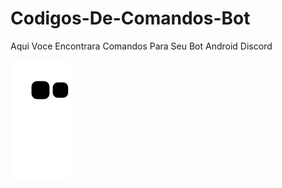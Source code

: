 # Codigos-De-Comandos-Bot
Aqui Voce Encontrara Comandos Para Seu Bot Android Discord

  ![Snake animation](https://github.com/rafaballerini/rafaballerini/blob/output/github-contribution-grid-snake.svg)
